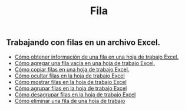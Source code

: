 ﻿---
title: Fila
second_title: Aspose.Cells Cloud Documen
type: docs
url: /es/rows/
aliases: [/working-with-rows/]
keywords: Working with rows on an Excel file
description: Aspose.Cells Cloud REST API admite trabajar con filas en un archivo Excel. SDK admite tipos de lenguajes de desarrollo. Incluyen Android, C#, Go, Java, NodeJS, Perl, PHP, Python, Ruby y Swift
weight: 100
---
## Trabajando con filas en un archivo Excel.

- [Cómo obtener información de una fila en una hoja de trabajo Excel.](/cells/es/rows/get/row/)
- [Cómo agregar una fila vacía en una hoja de trabajo Excel.](/cells/es/rows/add/row/)
- [Cómo copiar filas en una hoja de trabajo Excel.](/cells/es/rows/copy/)
- [Cómo ocultar filas en la hoja de trabajo Excel](/cells/es/rows/hide/)
- [Cómo mostrar filas en la hoja de trabajo Excel](/cells/es/rows/unhide/)
- [Cómo agrupar filas en la hoja de trabajo Excel](/cells/es/rows/group/)
- [Cómo desagrupar filas en la hoja de trabajo Excel](/cells/es/rows/ungroup/)
- [Cómo eliminar una fila de una hoja de trabajo](/cells/es/rows/delete/)

